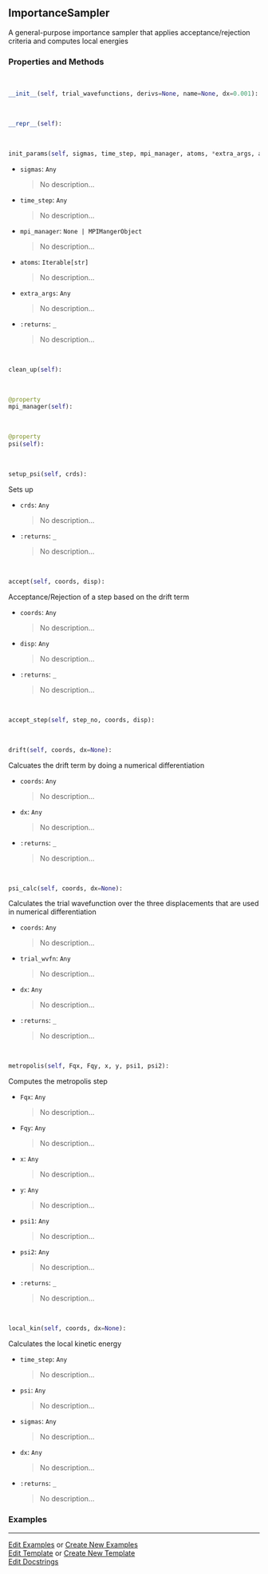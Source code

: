 ## <a id="RynLib.DoMyCode.ImportanceSampler.ImportanceSampler">ImportanceSampler</a>
A general-purpose importance sampler that applies acceptance/rejection criteria and computes local energies

### Properties and Methods
<a id="RynLib.DoMyCode.ImportanceSampler.ImportanceSampler.__init__" class="docs-object-method">&nbsp;</a>
```python
__init__(self, trial_wavefunctions, derivs=None, name=None, dx=0.001): 
```

<a id="RynLib.DoMyCode.ImportanceSampler.ImportanceSampler.__repr__" class="docs-object-method">&nbsp;</a>
```python
__repr__(self): 
```

<a id="RynLib.DoMyCode.ImportanceSampler.ImportanceSampler.init_params" class="docs-object-method">&nbsp;</a>
```python
init_params(self, sigmas, time_step, mpi_manager, atoms, *extra_args, atomic_units=False): 
```

- `sigmas`: `Any`
    >No description...
- `time_step`: `Any`
    >No description...
- `mpi_manager`: `None | MPIMangerObject`
    >No description...
- `atoms`: `Iterable[str]`
    >No description...
- `extra_args`: `Any`
    >No description...
- `:returns`: `_`
    >No description...

<a id="RynLib.DoMyCode.ImportanceSampler.ImportanceSampler.clean_up" class="docs-object-method">&nbsp;</a>
```python
clean_up(self): 
```

<a id="RynLib.DoMyCode.ImportanceSampler.ImportanceSampler.mpi_manager" class="docs-object-method">&nbsp;</a>
```python
@property
mpi_manager(self): 
```

<a id="RynLib.DoMyCode.ImportanceSampler.ImportanceSampler.psi" class="docs-object-method">&nbsp;</a>
```python
@property
psi(self): 
```

<a id="RynLib.DoMyCode.ImportanceSampler.ImportanceSampler.setup_psi" class="docs-object-method">&nbsp;</a>
```python
setup_psi(self, crds): 
```
Sets up
- `crds`: `Any`
    >No description...
- `:returns`: `_`
    >No description...

<a id="RynLib.DoMyCode.ImportanceSampler.ImportanceSampler.accept" class="docs-object-method">&nbsp;</a>
```python
accept(self, coords, disp): 
```
Acceptance/Rejection of a step based on the drift term
- `coords`: `Any`
    >No description...
- `disp`: `Any`
    >No description...
- `:returns`: `_`
    >No description...

<a id="RynLib.DoMyCode.ImportanceSampler.ImportanceSampler.accept_step" class="docs-object-method">&nbsp;</a>
```python
accept_step(self, step_no, coords, disp): 
```

<a id="RynLib.DoMyCode.ImportanceSampler.ImportanceSampler.drift" class="docs-object-method">&nbsp;</a>
```python
drift(self, coords, dx=None): 
```
Calcuates the drift term by doing a numerical differentiation
- `coords`: `Any`
    >No description...
- `dx`: `Any`
    >No description...
- `:returns`: `_`
    >No description...

<a id="RynLib.DoMyCode.ImportanceSampler.ImportanceSampler.psi_calc" class="docs-object-method">&nbsp;</a>
```python
psi_calc(self, coords, dx=None): 
```
Calculates the trial wavefunction over the three displacements that are used in numerical differentiation
- `coords`: `Any`
    >No description...
- `trial_wvfn`: `Any`
    >No description...
- `dx`: `Any`
    >No description...
- `:returns`: `_`
    >No description...

<a id="RynLib.DoMyCode.ImportanceSampler.ImportanceSampler.metropolis" class="docs-object-method">&nbsp;</a>
```python
metropolis(self, Fqx, Fqy, x, y, psi1, psi2): 
```
Computes the metropolis step
- `Fqx`: `Any`
    >No description...
- `Fqy`: `Any`
    >No description...
- `x`: `Any`
    >No description...
- `y`: `Any`
    >No description...
- `psi1`: `Any`
    >No description...
- `psi2`: `Any`
    >No description...
- `:returns`: `_`
    >No description...

<a id="RynLib.DoMyCode.ImportanceSampler.ImportanceSampler.local_kin" class="docs-object-method">&nbsp;</a>
```python
local_kin(self, coords, dx=None): 
```
Calculates the local kinetic energy
- `time_step`: `Any`
    >No description...
- `psi`: `Any`
    >No description...
- `sigmas`: `Any`
    >No description...
- `dx`: `Any`
    >No description...
- `:returns`: `_`
    >No description...

### Examples


___

[Edit Examples](https://github.com/McCoyGroup/References/edit/gh-pages/Documentation/examples/RynLib/DoMyCode/ImportanceSampler/ImportanceSampler.md) or 
[Create New Examples](https://github.com/McCoyGroup/References/new/gh-pages/?filename=Documentation/examples/RynLib/DoMyCode/ImportanceSampler/ImportanceSampler.md) <br/>
[Edit Template](https://github.com/McCoyGroup/References/edit/gh-pages/Documentation/templates/RynLib/DoMyCode/ImportanceSampler/ImportanceSampler.md) or 
[Create New Template](https://github.com/McCoyGroup/References/new/gh-pages/?filename=Documentation/templates/RynLib/DoMyCode/ImportanceSampler/ImportanceSampler.md) <br/>
[Edit Docstrings](https://github.com/McCoyGroup/RynLib/edit/master/DoMyCode/ImportanceSampler.py?message=Update%20Docs)